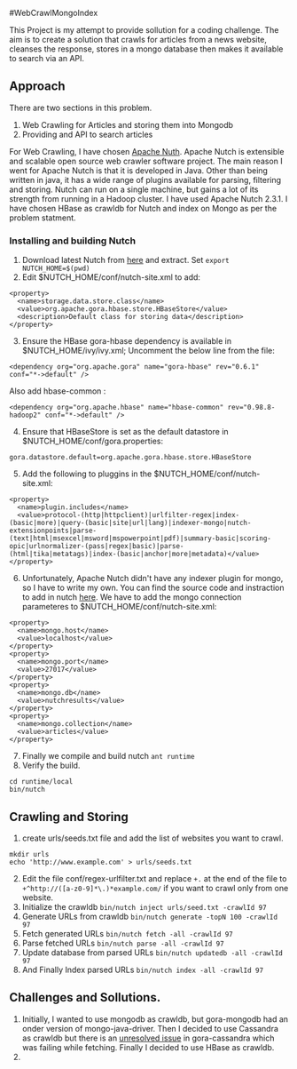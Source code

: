 #WebCrawlMongoIndex

This Project is my attempt to provide sollution for a coding challenge. The aim is to create a solution that crawls for articles from a news website, cleanses the response, stores in a mongo database then makes it available to search via an API.

## Approach

There are two sections in this problem.

  1. Web Crawling for Articles and storing them into Mongodb
  2. Providing and API to search articles

For Web Crawling, I have chosen [Apache Nuth](http://nutch.apache.org/). Apache Nutch is extensible and scalable open source web crawler software project. The main reason I went for Apache Nutch is that it is developed in Java. Other than being written in java, it has a wide range of plugins available for parsing, filtering and storing. Nutch can run on a single machine, but gains a lot of its strength from running in a Hadoop cluster. I have used Apache Nutch 2.3.1. I have chosen HBase as crawldb for Nutch and index on Mongo as per the problem statment.

### Installing and building Nutch

  1. Download latest Nutch from [here](http://nutch.apache.org/downloads.html) and extract. Set `export NUTCH_HOME=$(pwd)`
  2. Edit $NUTCH_HOME/conf/nutch-site.xml to add:
  
  ```
  <property>
    <name>storage.data.store.class</name>
    <value>org.apache.gora.hbase.store.HBaseStore</value>
    <description>Default class for storing data</description>
  </property>
  ```
  3. Ensure the HBase gora-hbase dependency is available in $NUTCH_HOME/ivy/ivy.xml; Uncomment the below line from the file:
  
  ```
  <dependency org="org.apache.gora" name="gora-hbase" rev="0.6.1" conf="*->default" />
  ```
  Also add hbase-common :
  
  ```
  <dependency org="org.apache.hbase" name="hbase-common" rev="0.98.8-hadoop2" conf="*->default" />
  ```
  4. Ensure that HBaseStore is set as the default datastore in $NUTCH_HOME/conf/gora.properties:
  
  ```
  gora.datastore.default=org.apache.gora.hbase.store.HBaseStore
  ```
  5. Add the following to pluggins in the $NUTCH_HOME/conf/nutch-site.xml:
  
  ```
  <property>
    <name>plugin.includes</name>
    <value>protocol-(http|httpclient)|urlfilter-regex|index-(basic|more)|query-(basic|site|url|lang)|indexer-mongo|nutch-extensionpoints|parse-(text|html|msexcel|msword|mspowerpoint|pdf)|summary-basic|scoring-opic|urlnormalizer-(pass|regex|basic)|parse-(html|tika|metatags)|index-(basic|anchor|more|metadata)</value>
  </property>
  ```
  6. Unfortunately, Apache Nutch didn't have any indexer plugin for mongo, so I have to write my own. You can find the source code and instraction to add in nutch [here](https://github.com/ApurbaPandey/WebCrawlMongoIndex/tree/master/WebCrawlMongoIndex). We have to add the mongo connection parameteres to $NUTCH_HOME/conf/nutch-site.xml:
  
  ```
  <property>
    <name>mongo.host</name>
    <value>localhost</value>
  </property>
  <property>
    <name>mongo.port</name>
    <value>27017</value>
  </property>
  <property>
    <name>mongo.db</name>
    <value>nutchresults</value>
  </property>
  <property>
    <name>mongo.collection</name>
    <value>articles</value>
  </property>
  ```
  7. Finally we compile and build nutch `ant runtime`
  8. Verify the build.
  
  ```
  cd runtime/local
  bin/nutch
  ```
## Crawling and Storing 

  1. create urls/seeds.txt file and add the list of websites you want to crawl. 
  
  ```
  mkdir urls
  echo 'http://www.example.com' > urls/seeds.txt
  ```
  2. Edit the file conf/regex-urlfilter.txt and replace `+.` at the end of the file to `+^http://([a-z0-9]*\.)*example.com/` if you want to crawl only from one website.
  3. Initialize the crawldb `bin/nutch inject urls/seed.txt -crawlId 97`
  4. Generate URLs from crawldb `bin/nutch generate -topN 100 -crawlId 97`
  5. Fetch generated URLs `bin/nutch fetch -all -crawlId 97`
  6. Parse fetched URLs `bin/nutch parse -all -crawlId 97`
  7. Update database from parsed URLs `bin/nutch updatedb -all -crawlId 97`
  8. And Finally Index parsed URLs `bin/nutch index -all -crawlId 97`
  
## Challenges and Sollutions.

  1. Initially, I wanted to use mongodb as crawldb, but gora-mongodb had an onder version of mongo-java-driver. Then I decided to use Cassandra as crawldb but there is an [unresolved issue](https://issues.apache.org/jira/browse/GORA-416) in gora-cassandra which was failing while fetching. Finally I decided to use HBase as crawldb.
  2. 
